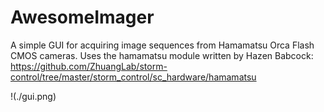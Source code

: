 # AwesomeImager

A simple GUI for acquiring image sequences from Hamamatsu Orca Flash CMOS cameras. Uses the hamamatsu module written by Hazen Babcock: https://github.com/ZhuangLab/storm-control/tree/master/storm_control/sc_hardware/hamamatsu

!(./gui.png)
